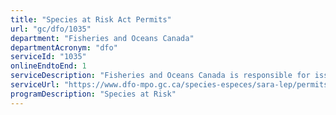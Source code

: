 ```yaml
---
title: "Species at Risk Act Permits"
url: "gc/dfo/1035"
department: "Fisheries and Oceans Canada"
departmentAcronym: "dfo"
serviceId: "1035"
onlineEndtoEnd: 1
serviceDescription: "Fisheries and Oceans Canada is responsible for issuing permits under sections 73 of the Species at Risk Act (SARA).  These permits authorize an activity that would otherwise contravene a SARA prohibition, as long as certain conditions can be met.  The Permits Authorizing an Activity Affecting Listed Wildlife Species Regulations establishes the information that the applicant must provide and require that a permit is issued or refused within 90 days of the acknowledgement of the receipt of the application sent to the applicant.  The 90 day time limit does not apply in certain circumstances."
serviceUrl: "https://www.dfo-mpo.gc.ca/species-especes/sara-lep/permits-permis/index-eng.html"
programDescription: "Species at Risk"
---
```

